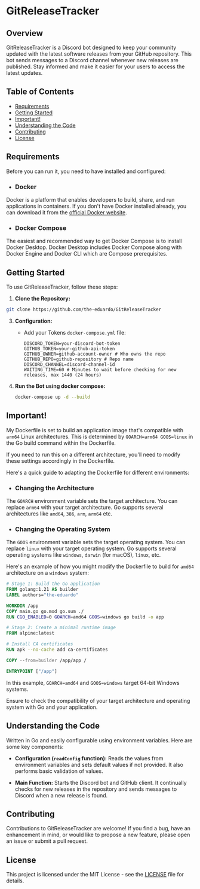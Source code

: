 # GitReleaseTracker

## Overview

GitReleaseTracker is a Discord bot designed to keep your community updated with the latest software releases from your GitHub repository. This bot sends messages to a Discord channel whenever new releases are published. Stay informed and make it easier for your users to access the latest updates.

## Table of Contents

- [Requirements](#Requirements)
- [Getting Started](#getting-started)
- [Important!](#Important!)
- [Understanding the Code](#understanding-the-code)
- [Contributing](#contributing)
- [License](#license)

## Requirements

Before you can run it, you need to have installed and configured:

- ### Docker

Docker is a platform that enables developers to build, share, and run applications in containers.
If you don't have Docker installed already, you can download it from the [official Docker website](https://docs.docker.com/get-docker/).

- ### Docker Compose

The easiest and recommended way to get Docker Compose is to install Docker Desktop. Docker Desktop includes Docker Compose along with Docker Engine and Docker CLI which are Compose prerequisites.
## Getting Started

To use GitReleaseTracker, follow these steps:

1. **Clone the Repository:**
```bash
git clone https://github.com/the-eduardo/GitReleaseTracker
```

3. **Configuration:**
   - Add your Tokens `docker-compose.yml` file:

     ```env
     DISCORD_TOKEN=your-discord-bot-token
     GITHUB_TOKEN=your-github-api-token
     GITHUB_OWNER=github-account-owner # Who owns the repo
     GITHUB_REPO=github-repository # Repo name
     DISCORD_CHANNEL=discord-channel-id
     WAITING_TIME=60 # Minutes to wait before checking for new releases, max 1440 (24 hours)
     ```

4. **Run the Bot using docker compose:**

   ```bash
   docker-compose up -d --build
   ```
## Important!

My Dockerfile is set to build an application image that's compatible with `arm64` Linux architectures. This is determined by `GOARCH=arm64 GOOS=linux` in the Go build command within the Dockerfile.

If you need to run this on a different architecture, you'll need to modify these settings accordingly in the Dockerfile.

Here's a quick guide to adapting the Dockerfile for different environments:

- ### Changing the Architecture

The `GOARCH` environment variable sets the target architecture. You can replace `arm64` with your target architecture. Go supports several architectures like `amd64`, `386`, `arm`, `arm64` etc.

- ### Changing the Operating System

The `GOOS` environment variable sets the target operating system. You can replace `linux` with your target operating system. Go supports several operating systems like `windows`, `darwin` (for macOS), `linux`, etc.

Here's an example of how you might modify the Dockerfile to build for `amd64` architecture on a `windows` system:

```Dockerfile
# Stage 1: Build the Go application
FROM golang:1.21 AS builder
LABEL authors="the-eduardo"

WORKDIR /app
COPY main.go go.mod go.sum ./
RUN CGO_ENABLED=0 GOARCH=amd64 GOOS=windows go build -o app

# Stage 2: Create a minimal runtime image
FROM alpine:latest

# Install CA certificates
RUN apk --no-cache add ca-certificates

COPY --from=builder /app/app /

ENTRYPOINT ["/app"]
```

In this example, `GOARCH=amd64` and `GOOS=windows` target 64-bit Windows systems.

Ensure to check the compatibility of your target architecture and operating system with Go and your application.
## Understanding the Code
Written in Go and easily configurable using environment variables. Here are some key components:

- **Configuration (`readConfig` function):** Reads the values from environment variables and sets default values if not provided. It also performs basic validation of values.

- **Main Function:** Starts the Discord bot and GitHub client. It continually checks for new releases in the repository and sends messages to Discord when a new release is found.

## Contributing

Contributions to GitReleaseTracker are welcome! If you find a bug, have an enhancement in mind, or would like to propose a new feature, please open an issue or submit a pull request.

## License

This project is licensed under the MIT License - see the [LICENSE](LICENSE) file for details.
